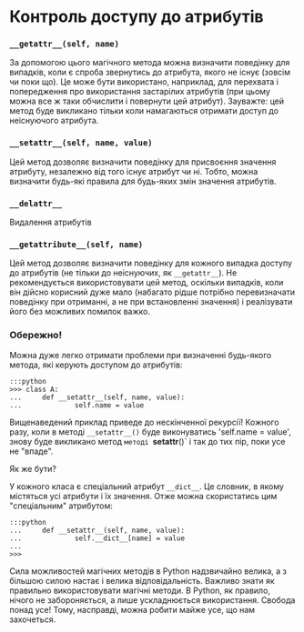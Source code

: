 # Контроль доступу до атрибутів

### `__getattr__(self, name)`

За допомогою цього магічного метода можна визначити поведінку для випадків, коли є  спроба звернутись до атрибута, якого не існує (зовсім чи поки що). Це може бути використано, наприклад, для перехвата і попередження про використання застарілих атрибутів (при цьому можна все ж таки обчислити і повернути цей атрибут). Зауважте: цей метод буде викликано тільки коли намагаються отримати доступ до неіснуючого атрибута.



### `__setattr__(self, name, value)`

Цей метод дозволяє визначити поведінку для присвоєння значення атрибуту, незалежно від того існує атрибут чи ні. Тобто, можна визначити будь-які правила для будь-яких змін значення атрибутів.

 
### `__delattr__` 

 
Видалення атрибутів 




### `__getattribute__(self, name)`

Цей метод дозволяє визначити поведінку для кожного випадка доступу до атрибутів (не тільки до неіснуючих, як `__getattr__`). 
Не рекомендується використовувати цей метод, оскільки випадків, коли він дійсно корисний дуже мало (набагато рідше потрібно перевизначати поведінку при отриманні, а не при встановленні значення) і реалізувати його без можливих помилок важко.


### Обережно!

Можна дуже легко отримати проблеми при визначенні будь-якого метода, які керують доступом до атрибутів:

	:::python
	>>> class A:
	...     def __setattr__(self, name, value):
	...             self.name = value
	
Вищенаведений приклад приведе до нескінченної рекурсії! Кожного разу, коли в методі `__setattr__()` буде виконуватись 'self.name = value', знову буде викликано метод `методі `__setattr__()` і так до тих пір, поки усе не "впаде". 

Як же бути? 

У кожного класа є спеціальний атрибут `__dict__`. Це словник, в якому містяться усі атрибути і їх значення. Отже можна скористатись цим "спеціальним" атрибутом:

	:::python
	...     def __setattr__(self, name, value):
	...             self.__dict__[name] = value
	...
	>>>

Сила можливостей магічних методів в Python надзвичайно велика, а з більшою силою настає і велика відповідальність. Важливо знати як правильно використовувати магічні методи. В Python, як правило, нічого не забороняється, а лише ускладнюється використання. Свобода понад усе! Тому, насправді, можна робити майже усе, що нам захочеться. 















 
 
 
 
 
 
 